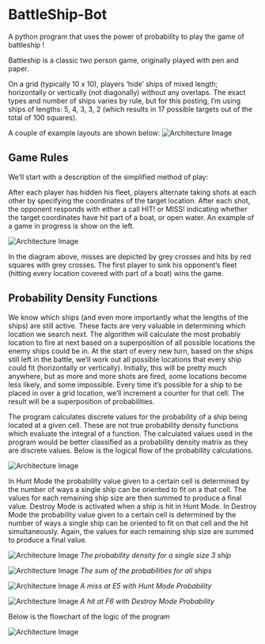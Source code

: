 # BattleShip-Bot
A python program that uses the power of probability to play the game of battleship !

Battleship is a classic two person game, originally played with pen and paper.

On a grid (typically 10 x 10), players ’hide’ ships of mixed length; horizontally or vertically (not diagonally) without any overlaps. The exact types and number of ships varies by rule, but for this posting, I’m using ships of lengths: 5, 4, 3, 3, 2 (which results in 17 possible targets out of the total of 100 squares).

A couple of example layouts are shown below:
![Architecture Image](https://github.com/MainakRoy93/BattleShip-Bot/blob/master/Images/2020-02-02_15h57_12.png?raw=true "Optional Title")

## Game Rules
We’ll start with a description of the simplified method of play:

After each player has hidden his fleet, players alternate taking shots at each other by specifying the coordinates of the target location. After each shot, the opponent responds with either a call HIT! or MISS! indicating whether the target coordinates have hit part of a boat, or open water. An example of a game in progress is show on the left.

![Architecture Image](https://github.com/MainakRoy93/BattleShip-Bot/blob/master/Images/2020-02-02_16h07_35.png?raw=true "Optional Title")

In the diagram above, misses are depicted by grey crosses and hits by red squares with grey crosses. The first player to sink his opponent’s fleet (hitting every location covered with part of a boat) wins the game.

## Probability Density Functions
We know which ships (and even more importantly what the lengths of the ships) are still active. These facts are very valuable in determining which location we search next. The algorithm will calculate the most probably location to fire at next based on a superposition of all possible locations the enemy ships could be in. At the start of every new turn, based on the ships still left in the battle, we’ll work out all possible locations that every ship could fit (horizontally or vertically). Initially, this will be pretty much anywhere, but as more and more shots are fired, some locations become less likely, and some impossible. Every time it’s possible for a ship to be placed in over a grid location, we’ll increment a counter for that cell. The result will be a superposition of probabilities.

The program calculates discrete values for the probability of a ship being located at a given cell. These are not true probability density functions which evaluate the integral of a function. The calculated values used in the program would be better classified as a probability density matrix as they are discrete values. Below is the logical flow of the probability calculations.

![Architecture Image](https://github.com/MainakRoy93/BattleShip-Bot/blob/master/Images/2020-02-15_17h36_23.png?raw=true "Optional Title")

In Hunt Mode the probability value given to a certain cell is determined by the number of ways a single ship can be oriented to fit on a that cell. The values for each remaining ship size are then summed to produce a final value. Destroy Mode is activated when a ship is hit in Hunt Mode. In Destroy Mode the probability value given to a certain cell is determined by the number of ways a single ship can be oriented to fit on that cell and the hit simultaneously. Again, the values for each remaining ship size are summed to produce a final value.

![Architecture Image](https://github.com/MainakRoy93/BattleShip-Bot/blob/master/Images/2020-02-15_17h39_45.png?raw=true "RAW")
*The probability density for a single size 3 ship*

![Architecture Image](https://github.com/MainakRoy93/BattleShip-Bot/blob/master/Images/2020-02-15_17h43_50.png?raw=true "RAW")
*The sum of the probabilities for all ships*

![Architecture Image](https://github.com/MainakRoy93/BattleShip-Bot/blob/master/Images/2020-02-15_17h46_07.png?raw=true "RAW")
*A miss at E5 with Hunt Mode Probability*

![Architecture Image](https://github.com/MainakRoy93/BattleShip-Bot/blob/master/Images/2020-02-15_17h46_38.png?raw=true "RAW")
*A hit at F6 with Destroy Mode Probability*

Below is the flowchart of the logic of the program

![Architecture Image](https://github.com/MainakRoy93/BattleShip-Bot/blob/master/Images/2020-02-02_16h23_38.png?raw=true "Optional Title")
